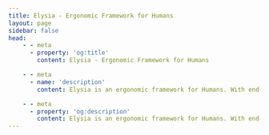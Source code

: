 ```yaml
---
title: Elysia - Ergonomic Framework for Humans
layout: page
sidebar: false
head:
    - - meta
      - property: 'og:title'
        content: Elysia - Ergonomic Framework for Humans

    - - meta
      - name: 'description'
        content: Elysia is an ergonomic framework for Humans. With end-to-end type safety and great developer experience. Elysia is familiar, fast, and has first-class TypeScript support with well-thought integration between services whether it's tRPC, Swagger or WebSocket. Elysia has got you covered, start building next generation TypeScript web servers today.

    - - meta
      - property: 'og:description'
        content: Elysia is an ergonomic framework for Humans. With end-to-end type safety and great developer experience. Elysia is familiar, fast, and has first-class TypeScript support with well-thought integration between services whether it's tRPC, Swagger or WebSocket. Elysia has got you covered, start building next generation TypeScript web servers today.
---
```


<script setup>
    import Fern from './components/fern/fern.vue'
</script>

<Fern>

<template v-slot:type-1>

```typescript twoslash
// @noErrors
import { Elysia } from 'elysia'

new Elysia()
	.get('/id/:id', ({ params, set }) => {
	                   // ^?




		set.headers.a
		//           ^|


		return 'Su'
	})

	.get('/optional/:name?', ({ params: { name } }) => {
	                                   // ^?
        return name ?? 'Pardofelis'
	})
	.listen(3000)
```

</template>

<template v-slot:type-2>

```typescript twoslash
import { Elysia, t } from 'elysia'
import { z } from 'zod'

new Elysia()
	.patch('/profile', ({ body, query }) => body.profile, {
	                    // ^?




		body: t.Object({
			id: t.Number(),
			profile: t.File({ type: 'image' })
		}),
		query: z.object({
			name: z.literal('Lilith')
		}),
	})
	.listen(3000)
```

</template>

<template v-slot:type-3>

```typescript twoslash
// @errors: 2345
import { Elysia, t } from 'elysia'
import { z } from 'zod'

new Elysia()
	.get('/profile', ({ status }) => {
		if(Math.random() > .5)
			return status(418, 'Mika')

		return 'ok'
	}, {
		response: {
			200: t.Literal('ok'),
			418: z.literal('Nagisa')
		}
	})
	.listen(3000)
```

</template>

<template v-slot:type-4>

```typescript twoslash
// @noErrors
import { Elysia, t } from 'elysia'

const role = new Elysia({ name: 'macro' })
	.macro({
		role: (type: 'user' | 'staff' | 'admin') => ({
			beforeHandle({ headers, status }) {
				if(headers.authorization !== type)
					return status(401)
			}
		})
	})

new Elysia()
	.use(role)
	.get('/admin/check', 'ok', {
        r
      // ^|
	})
	.listen(3000)
```

</template>

<template v-slot:easy>

```typescript
import { Elysia, file } from 'elysia'

new Elysia()
	.get('/', 'Hello World')
	.get('/image', file('mika.webp'))
	.get('/stream', function* () {
		yield 'Hello'
		yield 'World'
	})
	.ws('/realtime', {
		message(ws, message) {
			ws.send('got:' + message)
		}
	})
	.listen(3000)
```

</template>

<template v-slot:validator>

::: code-group

```ts twoslash [TypeBox]
import { Elysia, t } from 'elysia'


new Elysia()
	// Try hover body  ↓
	.post('/user', ({ body }) => body, {
		body: t.Object({
			name: t.Literal('SaltyAom'),
			age: t.Number(),
			friends: t.Array(t.String())
		})
	})
```

```ts twoslash [Zod]
import { Elysia } from 'elysia'
import { z } from 'zod'

new Elysia()
	// Try hover body  ↓
	.post('/user', ({ body }) => body, {
		body: z.object({
			name: z.literal('SaltyAom'),
			age: z.number(),
			friends: z.array(z.string())
		})
	})
```

```ts twoslash [Valibot]
import { Elysia } from 'elysia'
import * as v from 'valibot'

new Elysia()
	// Try hover body  ↓
	.post('/user', ({ body }) => body, {
		body: v.object({
			name: v.literal('SaltyAom'),
			age: v.number(),
			friends: v.array(v.string())
		})
	})
```

```ts twoslash [ArkType]
import { Elysia } from 'elysia'
import { type } from 'arktype'

new Elysia()
	// Try hover body  ↓
	.post('/user', ({ body }) => body, {
		body: type({
			name: '"Elysia"',
			age: 'number',
			friends: 'string[]'
		})
	})
```

```ts twoslash [Effect]
import { Elysia } from 'elysia'
import { Schema } from 'effect'

new Elysia()
	// Try hover body  ↓
	.post('/user', ({ body }) => body, {
		body: Schema.standardSchemaV1(
			Schema.Struct({
				name: Schema.Literal('Elysia'),
				age: Schema.Number,
				friends: Schema.Array(Schema.String)
			})
		)
	})
```

:::

</template>

<template v-slot:doc>

::: code-group

```typescript [OpenAPI]
import { Elysia } from 'elysia'
import { openapi } from '@elysiajs/openapi'

new Elysia()
	.use(openapi())
	.listen(3000)
```

```typescript [With Type Gen]
import { Elysia } from 'elysia'
import { openapi, fromTypes } from '@elysiajs/openapi'

export const app = new Elysia()
	.use(
		openapi({
			references: fromTypes()
		})
	)
```

:::

</template>

<template v-slot:e2e-type-safety>

```typescript twoslash
// @noErrors
// @filename: server.ts
import { Elysia, t } from 'elysia'

const app = new Elysia()
    .patch(
        '/profile',
        ({ body, status }) => {
            if(body.age < 18)
                return status(400, "Oh no")

            return body
        },
        {
            body: t.Object({
                age: t.Number()
            })
        }
    )
    .listen(80)

export type App = typeof app

// @filename: client.ts
// ---cut---
import { treaty } from '@elysiajs/eden'
import type { App } from './server'

const api = treaty<App>('api.elysiajs.com')

const { data } = await api.profile.patch({
      // ^?
    age: 21
})
```

</template>

<template v-slot:test-code>

```typescript twoslash
// @errors: 2345 2304
// @filename: index.ts
import { Elysia, t } from 'elysia'

export const app = new Elysia()
    .put(
        '/user',
        ({ body, status }) => {
        	if(body.username === 'mika')
				return status(400, {
					success: false,
					message: 'Username already taken'
				} as const)

            return {
            	success: true,
             	message: 'User created'
            } as const
        },
        {
            body: t.Object({
            	username: t.String(),
             	password: t.String()
            })
        }
    )

// @filename: client.ts
// ---cut---
import { treaty } from '@elysiajs/eden'
import { app } from './index'
import { test, expect } from 'bun:test'

const server = treaty(app)

test('should handle duplicated user', async () => {
	const { error } = await server.user.put({
	    username: 'mika',
	})

	expect(error?.value).toEqual({
		success: false,
		message: 'Username already taken'
	})
})
```

</template>

<template v-slot:test-script>

```bash
$ bun test
```

</template>

</Fern>
